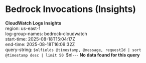 ﻿# Bedrock Invocations (Insights)

**CloudWatch Logs Insights**  
region: us-east-1  
log-group-names: bedrock-cloudwatch  
start-time: 2025-08-18T15:04:17Z  
end-time: 2025-08-18T16:09:32Z  
query-string:
`$nlfields @timestamp, @message, requestId
| sort @timestamp desc
| limit 50
`$nl---
**No data found for this query**

